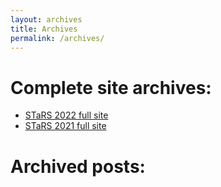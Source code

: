 ```yaml
---
layout: archives
title: Archives
permalink: /archives/
---
```


# Complete site archives:

- [STaRS 2022 full site](/archive-stars2022/)
- [STaRS 2021 full site](/archive-stars2021/)

# Archived posts:

